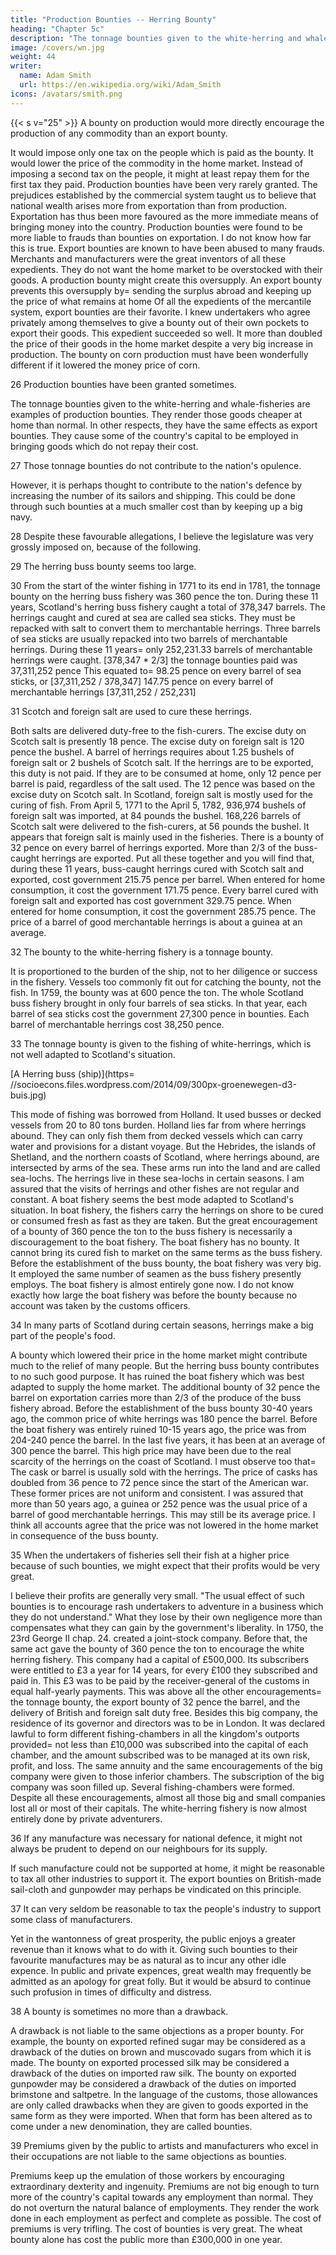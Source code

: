 ```yaml
---
title: "Production Bounties -- Herring Bounty"
heading: "Chapter 5c"
description: "The tonnage bounties given to the white-herring and whale-fisheries are examples of production bounties. They render those goods cheaper at home than normal"
image: /covers/wn.jpg
weight: 44
writer:
  name: Adam Smith
  url: https://en.wikipedia.org/wiki/Adam_Smith
icons: /avatars/smith.png
--- 
```




{{< s v="25" >}} A bounty on production would more directly encourage the production of any commodity than an export bounty.

It would impose only one tax on the people which is paid as the bounty.
    It would lower the price of the commodity in the home market.
    Instead of imposing a second tax on the people, it might at least repay them for the first tax they paid.
Production bounties have been very rarely granted.
    The prejudices established by the commercial system taught us to believe that national wealth arises more from exportation than from production.
        Exportation has thus been more favoured as the more immediate means of bringing money into the country.
        Production bounties were found to be more liable to frauds than bounties on exportation.
            I do not know how far this is true.
            Export bounties are known to have been abused to many frauds.
Merchants and manufacturers were the great inventors of all these expedients.
    They do not want the home market to be overstocked with their goods.
        A production bounty might create this oversupply.
        An export bounty prevents this oversupply by= 
            sending the surplus abroad and
            keeping up the price of what remains at home
    Of all the expedients of the mercantile system, export bounties are their favorite.
        I knew undertakers who agree privately among themselves to give a bounty out of their own pockets to export their goods.
        This expedient succeeded so well.
            It more than doubled the price of their goods in the home market despite a very big increase in production.
The bounty on corn production must have been wonderfully different if it lowered the money price of corn.

26 Production bounties have been granted sometimes.

The tonnage bounties given to the white-herring and whale-fisheries are examples of production bounties. They render those goods cheaper at home than normal.
In other respects, they have the same effects as export bounties.
    They cause some of the country's capital to be employed in bringing goods which do not repay their cost.

27 Those tonnage bounties do not contribute to the nation's opulence.

However, it is perhaps thought to contribute to the nation's defence by increasing the number of its sailors and shipping.
This could be done through such bounties at a much smaller cost than by keeping up a big navy.

28 Despite these favourable allegations, I believe the legislature was very grossly imposed on, because of the following.

29 The herring buss bounty seems too large.

30 From the start of the winter fishing in 1771 to its end in 1781, the tonnage bounty on the herring buss fishery was 360 pence the ton.
    During these 11 years, Scotland's herring buss fishery caught a total of 378,347 barrels.
The herrings caught and cured at sea are called sea sticks.
    They must be repacked with salt to convert them to merchantable herrings.
Three barrels of sea sticks are usually repacked into two barrels of merchantable herrings.
During these 11 years= 
    only 252,231.33 barrels of merchantable herrings were caught. [378,347 * 2/3]
    the tonnage bounties paid was 37,311,252 pence
        This equated to= 
            98.25 pence on every barrel of sea sticks, or [37,311,252 / 378,347]
            147.75 pence on every barrel of merchantable herrings [37,311,252 / 252,231]

31 Scotch and foreign salt are used to cure these herrings.

Both salts are delivered duty-free to the fish-curers.
    The excise duty on Scotch salt is presently 18 pence.
    The excise duty on foreign salt is 120 pence the bushel.
A barrel of herrings requires about 1.25 bushels of foreign salt or 2 bushels of Scotch salt.
If the herrings are to be exported, this duty is not paid.
    If they are to be consumed at home, only 12 pence per barrel is paid, regardless of the salt used.
    The 12 pence was based on the excise duty on Scotch salt.
In Scotland, foreign salt is mostly used for the curing of fish.
    From April 5, 1771 to the April 5, 1782, 936,974 bushels of foreign salt was imported, at 84 pounds the bushel.
    168,226 barrels of Scotch salt were delivered to the fish-curers, at 56 pounds the bushel.
It appears that foreign salt is mainly used in the fisheries.
There is a bounty of 32 pence on every barrel of herrings exported.
    More than 2/3 of the buss-caught herrings are exported.
Put all these together and you will find that, during these 11 years, buss-caught herrings cured with Scotch salt and exported, cost government 215.75 pence per barrel.
    When entered for home consumption, it cost the government 171.75 pence.
    Every barrel cured with foreign salt and exported has cost government 329.75 pence.
    When entered for home consumption, it cost the government 285.75 pence.
The price of a barrel of good merchantable herrings is about a guinea at an average.

32 The bounty to the white-herring fishery is a tonnage bounty.

It is proportioned to the burden of the ship, not to her diligence or success in the fishery.
Vessels too commonly fit out for catching the bounty, not the fish.
In 1759, the bounty was at 600 pence the ton.
    The whole Scotland buss fishery brought in only four barrels of sea sticks.
    In that year, each barrel of sea sticks cost the government 27,300 pence in bounties.
    Each barrel of merchantable herrings cost 38,250 pence.

33 The tonnage bounty is given to the fishing of white-herrings, which is not well adapted to Scotland's situation.

[A Herring buss (ship)](https= //socioecons.files.wordpress.com/2014/09/300px-groenewegen-d3-buis.jpg)


This mode of fishing was borrowed from Holland.
It used busses or decked vessels from 20 to 80 tons burden.
Holland lies far from where herrings abound.
They can only fish them from decked vessels which can carry water and provisions for a distant voyage.
But the Hebrides, the islands of Shetland, and the northern coasts of Scotland, where herrings abound, are intersected by arms of the sea.
These arms run into the land and are called sea-lochs.
The herrings live in these sea-lochs in certain seasons.
I am assured that the visits of herrings and other fishes are not regular and constant.
A boat fishery seems the best mode adapted to Scotland's situation.
In boat fishery, the fishers carry the herrings on shore to be cured or consumed fresh as fast as they are taken.
But the great encouragement of a bounty of 360 pence the ton to the buss fishery is necessarily a discouragement to the boat fishery.
The boat fishery has no bounty.
    It cannot bring its cured fish to market on the same terms as the buss fishery.
Before the establishment of the buss bounty, the boat fishery was very big.
    It employed the same number of seamen as the buss fishery presently employs.
    The boat fishery is almost entirely gone now.
I do not know exactly how large the boat fishery was before the bounty because no account was taken by the customs officers.

34 In many parts of Scotland during certain seasons, herrings make a big part of the people's food.

A bounty which lowered their price in the home market might contribute much to the relief of many people.
But the herring buss bounty contributes to no such good purpose.
    It has ruined the boat fishery which was best adapted to supply the home market.
The additional bounty of 32 pence the barrel on exportation carries more than 2/3 of the produce of the buss fishery abroad.
Before the establishment of the buss bounty 30-40 years ago, the common price of white herrings was 180 pence the barrel.
Before the boat fishery was entirely ruined 10-15 years ago, the price was from 204-240 pence the barrel.
In the last five years, it has been at an average of 300 pence the barrel.
    This high price may have been due to the real scarcity of the herrings on the coast of Scotland.
I must observe too that= 
The cask or barrel is usually sold with the herrings.
The price of casks has doubled from 36 pence to 72 pence since the start of the American war.
These former prices are not uniform and consistent.
I was assured that more than 50 years ago, a guinea or 252 pence was the usual price of a barrel of good merchantable herrings.
This may still be its average price.
I think all accounts agree that the price was not lowered in the home market in consequence of the buss bounty.

35 When the undertakers of fisheries sell their fish at a higher price because of such bounties, we might expect that their profits would be very great.

I believe their profits are generally very small.
"The usual effect of such bounties is to encourage rash undertakers to adventure in a business which they do not understand."
What they lose by their own negligence more than compensates what they can gain by the government's liberality.
In 1750, the 23rd George II chap. 24. created a joint-stock company.
Before that, the same act gave the bounty of 360 pence the ton to encourage the white herring fishery.
This company had a capital of £500,000.
Its subscribers were entitled to £3 a year for 14 years, for every £100 they subscribed and paid in.
    This £3 was to be paid by the receiver-general of the customs in equal half-yearly payments.
    This was above all the other encouragements= 
        the tonnage bounty,
        the export bounty of 32 pence the barrel, and
        the delivery of British and foreign salt duty free.
Besides this big company, the residence of its governor and directors was to be in London.
It was declared lawful to form different fishing-chambers in all the kingdom's outports provided= 
    not less than £10,000 was subscribed into the capital of each chamber, and
    the amount subscribed was to be managed at its own risk, profit, and loss.
The same annuity and the same encouragements of the big company were given to those inferior chambers.
The subscription of the big company was soon filled up.
Several fishing-chambers were formed.
Despite all these encouragements, almost all those big and small companies lost all or most of their capitals.
The white-herring fishery is now almost entirely done by private adventurers.

36 If any manufacture was necessary for national defence, it might not always be prudent to depend on our neighbours for its supply.

If such manufacture could not be supported at home, it might be reasonable to tax all other industries to support it.
The export bounties on British-made sail-cloth and gunpowder may perhaps be vindicated on this principle.

37 It can very seldom be reasonable to tax the people's industry to support some class of manufacturers.

Yet in the wantonness of great prosperity, the public enjoys a greater revenue than it knows what to do with it.
Giving such bounties to their favourite manufactures may be as natural as to incur any other idle expence.
In public and private expences, great wealth may frequently be admitted as an apology for great folly.
But it would be absurd to continue such profusion in times of difficulty and distress.

38 A bounty is sometimes no more than a drawback.

A drawback is not liable to the same objections as a proper bounty.
For example, the bounty on exported refined sugar may be considered as a drawback of the duties on brown and muscovado sugars from which it is made.
The bounty on exported processed silk may be considered a drawback of the duties on imported raw silk.
The bounty on exported gunpowder may be considered a drawback of the duties on imported brimstone and saltpetre.
In the language of the customs, those allowances are only called drawbacks when they are given to goods exported in the same form as they were imported.
When that form has been altered as to come under a new denomination, they are called bounties.

39 Premiums given by the public to artists and manufacturers who excel in their occupations are not liable to the same objections as bounties.

Premiums keep up the emulation of those workers by encouraging extraordinary dexterity and ingenuity.
Premiums are not big enough to turn more of the country's capital towards any employment than normal.
They do not overturn the natural balance of employments.
They render the work done in each employment as perfect and complete as possible.
The cost of premiums is very trifling.
The cost of bounties is very great. The wheat bounty alone has cost the public more than £300,000 in one year.
